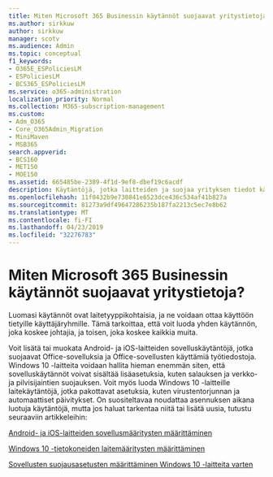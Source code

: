 ```yaml
---
title: Miten Microsoft 365 Businessin käytännöt suojaavat yritystietoja?
ms.author: sirkkuw
author: sirkkuw
manager: scotv
ms.audience: Admin
ms.topic: conceptual
f1_keywords:
- O365E_ESPoliciesLM
- ESPoliciesLM
- BCS365_ESPoliciesLM
ms.service: o365-administration
localization_priority: Normal
ms.collection: M365-subscription-management
ms.custom:
- Adm_O365
- Core_O365Admin_Migration
- MiniMaven
- MSB365
search.appverid:
- BCS160
- MET150
- MOE150
ms.assetid: 665485be-2389-4f1d-9ef8-dbef19c6acdf
description: Käytäntöjä, jotka laitteiden ja suojaa yrityksen tiedot käyttäjän henkilökohtaisten laitteiden suojausryhmien tietoja.
ms.openlocfilehash: 11f0432b9e738841e6523dce436c534af41b827a
ms.sourcegitcommit: 81273a9df49647286235b187fa2213c5ec7e8b62
ms.translationtype: MT
ms.contentlocale: fi-FI
ms.lasthandoff: 04/23/2019
ms.locfileid: "32276783"
---
```

# <a name="how-policies-in-microsoft-365-business-protect-company-data"></a>Miten Microsoft 365 Businessin käytännöt suojaavat yritystietoja?

Luomasi käytännöt ovat laitetyyppikohtaisia, ja ne voidaan ottaa käyttöön tietyille käyttäjäryhmille. Tämä tarkoittaa, että voit luoda yhden käytännön, joka koskee johtajia, ja toisen, joka koskee kaikkia muita.
  
Voit lisätä tai muokata Android- ja iOS-laitteiden sovelluskäytäntöjä, jotka suojaavat Office-sovelluksia ja Office-sovellusten käyttämiä työtiedostoja. Windows 10 -laitteita voidaan hallita hieman enemmän siten, että sovelluskäytännöt voivat sisältää lisäasetuksia, kuten salauksen ja verkko- ja pilvisijaintien suojauksen. Voit myös luoda Windows 10 -laitteille laitekäytäntöjä, jotka pakottavat asetuksia, kuten virustentorjunnan ja automaattiset päivitykset. On suositeltavaa noudattaa asennuksen aikana luotuja käytäntöjä, mutta jos haluat tarkentaa niitä tai lisätä uusia, tutustu seuraaviin artikkeleihin:
  
[Android- ja iOS-laitteiden sovellusmääritysten määrittäminen](app-protection-settings-for-android-and-ios.md)
  
[Windows 10 -tietokoneiden laitemääritysten määrittäminen](protection-settings-for-windows-10-pcs.md)
  
[Sovellusten suojausasetusten määrittäminen Windows 10 -laitteita varten](protection-settings-for-windows-10-devices.md)
  

